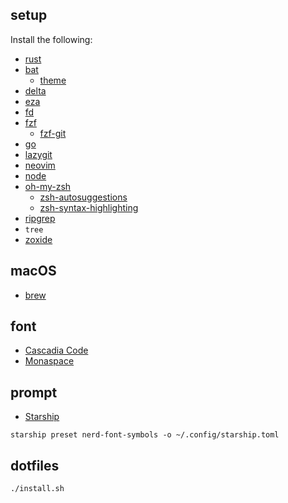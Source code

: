 ## setup

Install the following:

- [rust](https://www.rust-lang.org/)
- [bat](https://github.com/sharkdp/bat)
  - [theme](https://github.com/folke/tokyonight.nvim/issues/23)
- [delta](https://github.com/dandavison/delta)
- [eza](https://github.com/eza-community/eza)
- [fd](https://github.com/sharkdp/fd)
- [fzf](https://github.com/junegunn/fzf)
  - [fzf-git](https://github.com/junegunn/fzf-git.sh)
- [go](https://go.dev/)
- [lazygit](https://github.com/jesseduffield/lazygit)
- [neovim](https://neovim.io/)
- [node](https://nodejs.org/en/download/package-manager)
- [oh-my-zsh](https://ohmyz.sh)
  - [zsh-autosuggestions](https://github.com/zsh-users/zsh-autosuggestions)
  - [zsh-syntax-highlighting](https://github.com/zsh-users/zsh-syntax-highlighting)
- [ripgrep](https://github.com/BurntSushi/ripgrep)
- `tree`
- [zoxide](https://github.com/ajeetdsouza/zoxide)

## macOS

- [brew](https://brew.sh/)

## font

- [Cascadia Code](https://github.com/microsoft/cascadia-code)
- [Monaspace](https://github.com/githubnext/monaspace/)

## prompt

- [Starship](https://starship.rs/)

```
starship preset nerd-font-symbols -o ~/.config/starship.toml
```

## dotfiles

```
./install.sh
```
